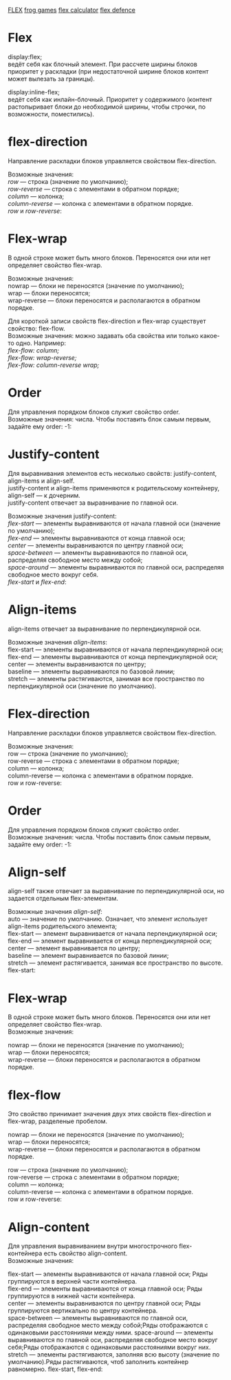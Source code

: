 [FLEX](http://css.yoksel.ru/flexbox/#flex-direction)
[frog games](http://flexboxfroggy.com/#ru)
[flex calculator](https://www.flexulator.com/)
[flex defence](http://www.flexboxdefense.com/)

# Flex
display:flex;   
ведёт себя как блочный элемент. При рассчете ширины блоков приоритет у раскладки (при недостаточной ширине блоков контент может вылезать за границы).  

display:inline-flex;  
ведёт себя как инлайн-блочный. Приоритет у содержимого (контент растопыривает блоки до необходимой ширины, чтобы строчки, по возможности, поместились).  

# flex-direction
Направление раскладки блоков управляется свойством flex-direction.  

Возможные значения:  
*row* — строка (значение по умолчанию);  
*row-reverse* — строка с элементами в обратном порядке;  
*column* — колонка;  
*column-reverse* — колонка с элементами в обратном порядке.  
*row* и *row-reverse*:  

# Flex-wrap  
В одной строке может быть много блоков. Переносятся они или нет определяет свойство flex-wrap.  

Возможные значения:  
nowrap — блоки не переносятся (значение по умолчанию);  
wrap — блоки переносятся;  
wrap-reverse — блоки переносятся и располагаются в обратном порядке.  

Для короткой записи свойств flex-direction и flex-wrap существует свойство: flex-flow.  
Возможные значения: можно задавать оба свойства или только какое-то одно. Например:  
*flex-flow: column;*  
*flex-flow: wrap-reverse;*  
*flex-flow: column-reverse wrap;*   

# Order  
Для управления порядком блоков служит свойство order.  
Возможные значения: числа. Чтобы поставить блок самым первым, задайте ему order: -1:  

# Justify-content   
Для выравнивания элементов есть несколько свойств: justify-content, align-items и align-self.  
justify-content и align-items применяются к родительскому контейнеру, align-self — к дочерним.  
justify-content отвечает за выравнивание по главной оси.  

Возможные значения justify-content:  
*flex-start* — элементы выравниваются от начала главной оси (значение по умолчанию);  
*flex-end* — элементы выравниваются от конца главной оси;  
*center* — элементы выравниваются по центру главной оси;  
*space-between* — элементы выравниваются по главной оси, распределяя свободное место между собой;  
*space-around* — элементы выравниваются по главной оси, распределяя свободное место вокруг себя.  
*flex-start* и *flex-end*:  

# Align-items  
align-items отвечает за выравнивание по перпендикулярной оси.  

Возможные значения *align-items*:  
flex-start — элементы выравниваются от начала перпендикулярной оси;  
flex-end — элементы выравниваются от конца перпендикулярной оси;  
center — элементы выравниваются по центру;  
baseline — элементы выравниваются по базовой линии;  
stretch — элементы растягиваются, занимая все пространство по перпендикулярной оси (значение по умолчанию).  

# Flex-direction  
Направление раскладки блоков управляется свойством flex-direction.  

Возможные значения:  
row — строка (значение по умолчанию);  
row-reverse — строка с элементами в обратном порядке;  
column — колонка;  
column-reverse — колонка с элементами в обратном порядке.  
row и row-reverse:  

# Order   
Для управления порядком блоков служит свойство order.  
Возможные значения: числа. Чтобы поставить блок самым первым, задайте ему order: -1:  

# Align-self  
align-self также отвечает за выравнивание по перпендикулярной оси, но задается отдельным flex-элементам.  

Возможные значения *align-self*:  
auto — значение по умолчанию. Означает, что элемент использует align-items родительского элемента;  
flex-start — элемент выравнивается от начала перпендикулярной оси;  
flex-end — элемент выравнивается от конца перпендикулярной оси;  
center — элемент выравнивается по центру;  
baseline — элемент выравнивается по базовой линии;  
stretch — элемент растягивается, занимая все пространство по высоте.  
flex-start:  

# Flex-wrap  
В одной строке может быть много блоков. Переносятся они или нет определяет свойство flex-wrap.  
Возможные значения:  

nowrap — блоки не переносятся (значение по умолчанию);  
wrap — блоки переносятся;  
wrap-reverse — блоки переносятся и располагаются в обратном порядке.  

# flex-flow  
Это свойство принимает значения двух этих свойств flex-direction и flex-wrap, разделеные пробелом.  
 
nowrap — блоки не переносятся (значение по умолчанию);  
wrap — блоки переносятся;  
wrap-reverse — блоки переносятся и располагаются в обратном порядке.  

row — строка (значение по умолчанию);  
row-reverse — строка с элементами в обратном порядке;  
column — колонка;  
column-reverse — колонка с элементами в обратном порядке.  
row и row-reverse:  

# Align-content  
Для управления выравниванием внутри многострочного flex-контейнера есть свойство align-content.  
Возможные значения:  

flex-start — элементы выравниваются от начала главной оси; Ряды группируются в верхней части контейнера.  
flex-end — элементы выравниваются от конца главной оси; Ряды группируются в нижней части контейнера.  
center — элементы выравниваются по центру главной оси; Ряды группируются вертикально по центру контейнера.  
space-between — элементы выравниваются по главной оси, распределяя свободное место между собой;Ряды отображаются с одинаковыми  расстояниями между ними.
space-around — элементы выравниваются по главной оси, распределяя свободное место вокруг себя;Ряды отображаются с одинаковыми   расстояниями вокруг них.
stretch — элементы растягиваются, заполняя всю высоту (значение по умолчанию).Ряды растягиваются, чтоб заполнить контейнер равномерно. 
flex-start, flex-end: